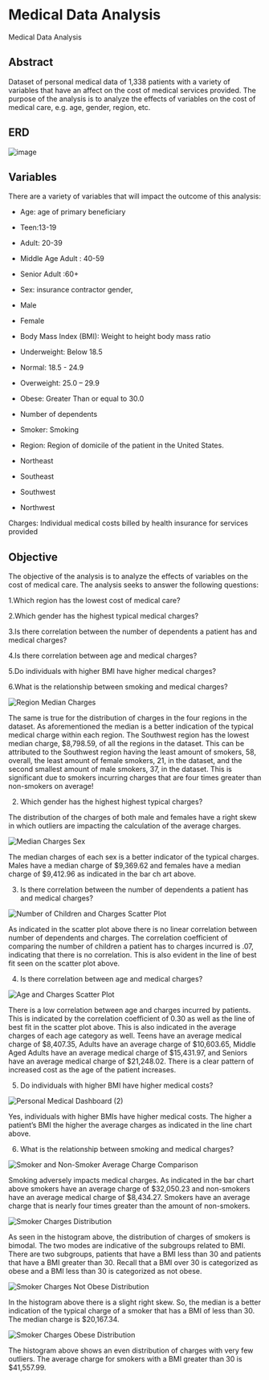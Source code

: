 # Medical Data Analysis

Medical Data Analysis

## Abstract

Dataset of personal medical data of 1,338 patients with a variety of variables that have an affect on the cost of medical services provided. The purpose of the analysis is to analyze the effects of variables on the cost of medical care, e.g. age, gender, region, etc.

## ERD
![image](https://github.com/IsfaquethedataAnalyst/sql-project/assets/100000004/41b47124-d20f-477b-9420-4234ac41320f)

## Variables
There are a variety of variables that will impact the outcome of this analysis:

- Age: age of primary beneficiary

- Teen:13-19

- Adult: 20-39

- Middle Age Adult : 40-59

- Senior Adult :60+

- Sex: insurance contractor gender,

- Male

- Female

- Body Mass Index (BMI): Weight to height body mass ratio

- Underweight: Below 18.5

- Normal: 18.5 - 24.9

- Overweight: 25.0 – 29.9

- Obese: Greater Than or equal to 30.0

- Number of dependents

- Smoker: Smoking

- Region: Region of domicile of the patient in the United States.

- Northeast

- Southeast

- Southwest

- Northwest



Charges: Individual medical costs billed by health insurance for services provided

## Objective

The objective of the analysis is to analyze the effects of variables on the cost of medical care. The analysis seeks to answer the following questions:

1.Which region has the lowest cost of medical care?

2.Which gender has the highest typical medical charges?

3.Is there correlation between the number of dependents a patient has and medical charges?

4.Is there correlation between age and medical charges?

5.Do individuals with higher BMI have higher medical charges?

6.What is the relationship between smoking and medical charges?

![Region Median Charges ](https://user-images.githubusercontent.com/112409778/227813527-8c016af7-cbef-4218-a31c-87a211c04608.jpg)

The same is true for the distribution of charges in the four regions in the dataset. As aforementioned the median is a better indication of the typical medical charge within each region. The Southwest region has the lowest median charge, $8,798.59, of all the regions in the dataset. This can be attributed to the Southwest region having the least amount of smokers, 58, overall, the least amount of female smokers, 21, in the dataset, and the second smallest amount of male smokers, 37, in the dataset. This is significant due to smokers incurring charges that are four times greater than non-smokers on average!

2. Which  gender has the highest highest typical charges?

The distribution of the charges of both male and females have a right skew in which outliers are impacting the calculation of the average charges. 

![Median Charges Sex](https://user-images.githubusercontent.com/112409778/227813596-335b759e-2ef1-4b87-a8e4-2577365f2c70.jpg)

The median charges of each sex is a better indicator of the typical charges. Males have a median charge of $9,369.62  and females have a median charge of  $9,412.96 as indicated in the bar ch
art above.

3. Is there correlation between the number of dependents a patient has and medical charges?

![Number of Children and Charges Scatter Plot](https://user-images.githubusercontent.com/112409778/227813660-5b866f7b-e106-4894-82db-bb04e728f5fb.jpg)

As indicated in the scatter plot above there is no linear correlation between number of dependents and charges. The correlation coefficient of comparing the number of children a patient has to charges incurred is .07, indicating that there is no correlation. This is also evident in the line of best fit seen on the scatter plot above.

4. Is there correlation between age and medical charges?

![Age and Charges Scatter Plot](https://user-images.githubusercontent.com/112409778/227813708-e345d892-2907-4b04-b49f-41ad5c887c93.jpg)

There is a low correlation between age and charges incurred by patients. This is indicated by the correlation coefficient of 0.30 as well as the line of best fit in the scatter plot above. This is also indicated in the average charges of each age category as well. Teens have an average medical charge of $8,407.35, Adults have an average charge of $10,603.65, Middle Aged Adults have an average medical charge of $15,431.97, and Seniors have an average medical charge of $21,248.02. There is a clear pattern of increased cost as the age of the patient increases.

5. Do individuals with higher BMI have higher medical costs?

![Personal Medical Dashboard (2)](https://user-images.githubusercontent.com/112409778/228240332-e56641f0-ab72-493a-881e-76ea344d7e6f.jpg)


Yes, individuals with higher BMIs have higher medical costs. The higher a patient’s BMI the higher the average charges as indicated in the line chart above. 

6. What is the relationship between smoking and medical charges?

![Smoker and Non-Smoker Average Charge Comparison](https://user-images.githubusercontent.com/112409778/228288741-6e1fb81a-3d11-4d60-8830-7e6368f330aa.jpg)

Smoking adversely impacts medical charges. As indicated in the bar chart above smokers have an average charge of $32,050.23 and non-smokers have an average medical charge of $8,434.27. Smokers have an average charge that is nearly four times greater than the amount of non-smokers.

![Smoker Charges Distribution](https://user-images.githubusercontent.com/112409778/228288798-d75c2e8a-ea63-4074-971b-0d0a4c3237bf.jpg)

As seen in the histogram above, the distribution of charges of smokers is bimodal. The two modes are indicative of the subgroups related to BMI. There are two subgroups, patients that have a BMI less than 30 and patients that have a BMI greater than 30. Recall that a BMI over 30 is categorized as obese and a BMI less than 30 is categorized as not obese.

![Smoker Charges Not Obese Distribution](https://user-images.githubusercontent.com/112409778/228288898-2607831d-6515-4d4e-b9e0-3287ce04039e.jpg)

In the histogram above there is a slight right skew. So, the median is a better indication of the typical charge of a smoker that has a BMI of less than 30. The median charge is $20,167.34.

![Smoker Charges Obese Distribution](https://user-images.githubusercontent.com/112409778/228289038-4c2f6115-fc20-41c2-a619-4ea103fbb3aa.jpg)

The histogram above shows an even distribution of charges with very few outliers. The average charge for smokers with a BMI greater than 30 is $41,557.99.

